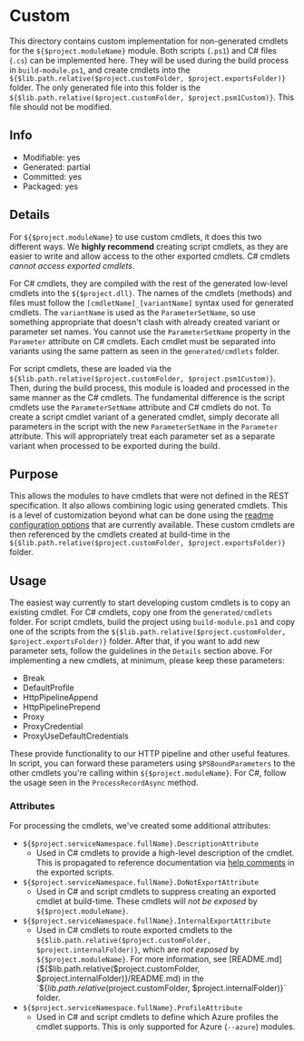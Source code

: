 # Custom
This directory contains custom implementation for non-generated cmdlets for the `${$project.moduleName}` module. Both scripts (`.ps1`) and C# files (`.cs`) can be implemented here. They will be used during the build process in `build-module.ps1`, and create cmdlets into the `${$lib.path.relative($project.customFolder, $project.exportsFolder)}` folder. The only generated file into this folder is the `${$lib.path.relative($project.customFolder, $project.psm1Custom)}`. This file should not be modified.

## Info
- Modifiable: yes
- Generated: partial
- Committed: yes
- Packaged: yes

## Details
For `${$project.moduleName}` to use custom cmdlets, it does this two different ways. We **highly recommend** creating script cmdlets, as they are easier to write and allow access to the other exported cmdlets. C# cmdlets *cannot access exported cmdlets*.

For C# cmdlets, they are compiled with the rest of the generated low-level cmdlets into the `${$project.dll}`. The names of the cmdlets (methods) and files must follow the `[cmdletName]_[variantName]` syntax used for generated cmdlets. The `variantName` is used as the `ParameterSetName`, so use something appropriate that doesn't clash with already created variant or parameter set names. You cannot use the `ParameterSetName` property in the `Parameter` attribute on C# cmdlets. Each cmdlet must be separated into variants using the same pattern as seen in the `generated/cmdlets` folder.

For script cmdlets, these are loaded via the `${$lib.path.relative($project.customFolder, $project.psm1Custom)}`. Then, during the build process, this module is loaded and processed in the same manner as the C# cmdlets. The fundamental difference is the script cmdlets use the `ParameterSetName` attribute and C# cmdlets do not. To create a script cmdlet variant of a generated cmdlet, simply decorate all parameters in the script with the new `ParameterSetName` in the `Parameter` attribute. This will appropriately treat each parameter set as a separate variant when processed to be exported during the build.

## Purpose
This allows the modules to have cmdlets that were not defined in the REST specification. It also allows combining logic using generated cmdlets. This is a level of customization beyond what can be done using the [readme configuration options](https://github.com/Azure/autorest/blob/master/docs/powershell/options.md) that are currently available. These custom cmdlets are then referenced by the cmdlets created at build-time in the `${$lib.path.relative($project.customFolder, $project.exportsFolder)}` folder.

## Usage
The easiest way currently to start developing custom cmdlets is to copy an existing cmdlet. For C# cmdlets, copy one from the `generated/cmdlets` folder. For script cmdlets, build the project using `build-module.ps1` and copy one of the scripts from the `${$lib.path.relative($project.customFolder, $project.exportsFolder)}` folder. After that, if you want to add new parameter sets, follow the guidelines in the `Details` section above. For implementing a new cmdlets, at minimum, please keep these parameters:
- Break
- DefaultProfile
- HttpPipelineAppend
- HttpPipelinePrepend
- Proxy
- ProxyCredential
- ProxyUseDefaultCredentials

These provide functionality to our HTTP pipeline and other useful features. In script, you can forward these parameters using `$PSBoundParameters` to the other cmdlets you're calling within `${$project.moduleName}`. For C#, follow the usage seen in the `ProcessRecordAsync` method.

### Attributes
For processing the cmdlets, we've created some additional attributes:
- `${$project.serviceNamespace.fullName}.DescriptionAttribute`
  - Used in C# cmdlets to provide a high-level description of the cmdlet. This is propagated to reference documentation via [help comments](https://docs.microsoft.com/powershell/module/microsoft.powershell.core/about/about_comment_based_help) in the exported scripts.
- `${$project.serviceNamespace.fullName}.DoNotExportAttribute`
  - Used in C# and script cmdlets to suppress creating an exported cmdlet at build-time. These cmdlets will *not be exposed* by `${$project.moduleName}`.
- `${$project.serviceNamespace.fullName}.InternalExportAttribute`
  - Used in C# cmdlets to route exported cmdlets to the `${$lib.path.relative($project.customFolder, $project.internalFolder)}`, which are *not exposed* by `${$project.moduleName}`. For more information, see [README.md](${$lib.path.relative($project.customFolder, $project.internalFolder)}/README.md) in the `${$lib.path.relative($project.customFolder, $project.internalFolder)}` folder.
- `${$project.serviceNamespace.fullName}.ProfileAttribute`
  - Used in C# and script cmdlets to define which Azure profiles the cmdlet supports. This is only supported for Azure (`--azure`) modules.